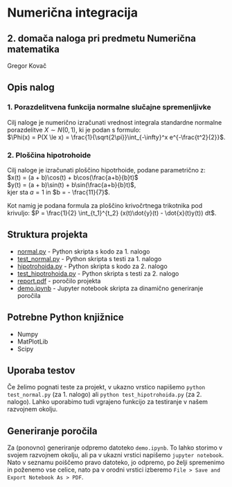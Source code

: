 # Numerična integracija

## 2. domača naloga pri predmetu Numerična matematika

Gregor Kovač

## Opis nalog

### 1. Porazdelitvena funkcija normalne slučajne spremenljivke

Cilj naloge je numerično izračunati vrednost integrala standardne normalne porazdelitve $X \sim N(0,1)$, ki je podan s formulo: \
$\Phi(x) = P(X \le x) = \frac{1}{\sqrt{2\pi}}\int_{-\infty}^x e^{-\frac{t^2}{2}}$.

### 2. Ploščina hipotrohoide

Cilj naloge je izračunati ploščino hipotrhoide, podane parametrično z: \
$x(t) = (a + b)\cos(t) + b\cos(\frac{a+b}{b}t)$ \
$y(t) = (a + b)\sin(t) + b\sin(\frac{a+b}{b}t)$, \
kjer sta $a = 1$ in $b = - \frac{11}{7}$.

Kot namig je podana formula za ploščino krivočrtnega trikotnika pod krivuljo:
$P = \frac{1}{2} \int_{t_1}^{t_2} (x(t)\dot{y}(t) - \dot{x}(t)y(t)) dt$.

## Struktura projekta

- [normal.py](./normal.py) - Python skripta s kodo za 1. nalogo
- [test_normal.py](test_normal.py) - Python skripta s testi za 1. nalogo
- [hipotrohoida.py](hipotrohoida.py) - Python skripta s kodo za 2. nalogo
- [test_hipotrohoida.py](test_hipotrohoida.py) - Python skripta s testi za 2. nalogo
- [report.pdf](report.pdf) - poročilo projekta
- [demo.ipynb](demo.ipynb) - Jupyter notebook skripta za dinamično generiranje poročila

## Potrebne Python knjižnice

- Numpy
- MatPlotLib
- Scipy

## Uporaba testov

Če želimo pognati teste za projekt, v ukazno vrstico napišemo `python test_normal.py` (za 1. nalogo) ali `python test_hipotrohoida.py` (za 2. nalogo). Lahko uporabimo tudi vgrajeno funkcijo za testiranje v našem razvojnem okolju.

## Generiranje poročila

Za (ponovno) generiranje odpremo datoteko `demo.ipynb`. To lahko storimo v svojem razvojnem okolju, ali pa v ukazni vrstici napišemo `jupyter notebook`. Nato v seznamu poiščemo pravo datoteko, jo odpremo, po želji spremenimo in poženemo vse celice, nato pa v orodni vrstici izberemo `File > Save and Export Notebook As > PDF`.
